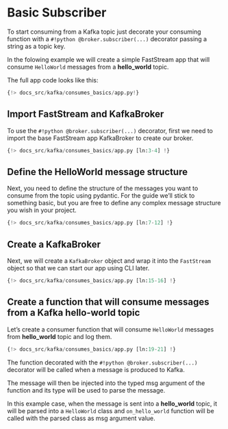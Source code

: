 # Basic Subscriber

To start consuming from a Kafka topic just decorate your consuming function with a `#!python @broker.subscriber(...)` decorator passing a string as a topic key.

In the folowing example we will create a simple FastStream app that will consume `HelloWorld` messages from a **hello_world** topic.

The full app code looks like this:

```python linenums="1"
{!> docs_src/kafka/consumes_basics/app.py!}
```

## Import FastStream and KafkaBroker

To use the `#!python @broker.subscriber(...)` decorator, first we need to import the base FastStream app KafkaBroker to create our broker.

```python linenums="1"
{!> docs_src/kafka/consumes_basics/app.py [ln:3-4] !}
```

## Define the HelloWorld message structure

Next, you need to define the structure of the messages you want to consume from the topic using pydantic. For the guide we’ll stick to something basic, but you are free to define any complex message structure you wish in your project.

```python linenums="1"
{!> docs_src/kafka/consumes_basics/app.py [ln:7-12] !}
```

## Create a KafkaBroker

Next, we will create a `KafkaBroker` object and wrap it into the `FastStream` object so that we can start our app using CLI later.

```python linenums="1"
{!> docs_src/kafka/consumes_basics/app.py [ln:15-16] !}
```

## Create a function that will consume messages from a Kafka hello-world topic

Let’s create a consumer function that will consume `HelloWorld` messages from **hello_world** topic and log them.

```python linenums="1"
{!> docs_src/kafka/consumes_basics/app.py [ln:19-21] !}
```

The function decorated with the `#!python @broker.subscriber(...)` decorator will be called when a message is produced to Kafka.

The message will then be injected into the typed msg argument of the function and its type will be used to parse the message.

In this example case, when the message is sent into a **hello_world** topic, it will be parsed into a `HelloWorld` class and `on_hello_world` function will be called with the parsed class as msg argument value.
